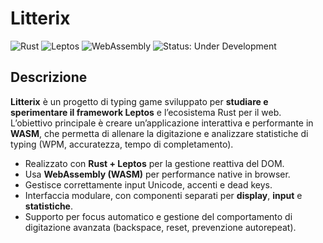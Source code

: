 # Litterix

![Rust](https://img.shields.io/badge/Rust-000000?style=for-the-badge\&logo=rust\&logoColor=white)
![Leptos](https://img.shields.io/badge/Framework-Leptos-blue?style=for-the-badge\&logo=rust)
![WebAssembly](https://img.shields.io/badge/WebAssembly-000000?style=for-the-badge\&logo=webassembly\&logoColor=white)
![Status: Under Development](https://img.shields.io/badge/Status-Under%20Development-orange?style=for-the-badge)

## Descrizione

**Litterix** è un progetto di typing game sviluppato per **studiare e sperimentare il framework Leptos** e l’ecosistema Rust per il web.
L’obiettivo principale è creare un’applicazione interattiva e performante in **WASM**, che permetta di allenare la digitazione e analizzare statistiche di typing (WPM, accuratezza, tempo di completamento).

* Realizzato con **Rust + Leptos** per la gestione reattiva del DOM.
* Usa **WebAssembly (WASM)** per performance native in browser.
* Gestisce correttamente input Unicode, accenti e dead keys.
* Interfaccia modulare, con componenti separati per **display**, **input** e **statistiche**.
* Supporto per focus automatico e gestione del comportamento di digitazione avanzata (backspace, reset, prevenzione autorepeat).
